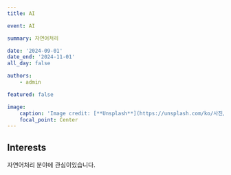 ```yaml
---
title: AI

event: AI

summary: 자연어처리

date: '2024-09-01'
date_end: '2024-11-01'
all_day: false

authors:
    - admin

featured: false

image:
    caption: 'Image credit: [**Unsplash**](https://unsplash.com/ko/사진/노트북-컴퓨터-위에-놓인-휴대폰-bV_P23FXxhI)'
    focal_point: Center
---
```


## Interests
자연어처리 분야에 관심이있습니다.



